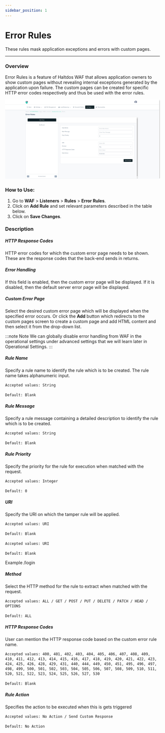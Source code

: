 ```yaml
---
sidebar_position: 1
---
```


# Error Rules
These rules mask application exceptions and errors with custom pages.

---

### Overview 
Error Rules is a feature of Haltdos WAF that allows application owners to show custom pages without revealing internal exceptions generated by the application upon failure. The custom pages can be created for specific HTTP error codes respectively and thus be used with the error rules.

![error rules](/img/waf/v8/docs/waf_error.png)

### How to Use:
1. Go to **WAF** > **Listeners** > **Rules** > **Error Rules**.
2. Click on **Add Rule** and set relevant parameters described in the table below.
3. Click on **Save Changes**.

### Description

##### **HTTP Response Codes**

HTTP error codes for which the custom error page needs to be shown. These are the response codes that the back-end sends in returns.

##### **Error Handling**

If this field is enabled, then the custom error page will be displayed. If it is disabled, then the default server error page will be displayed.

##### **Custom Error Page**

Select the desired custom error page which will be displayed when the specified error occurs. Or click the **Add** button which redirects to the custom pages screen to create a custom page and add HTML content and then select it from the drop-down list.

:::note Note
We can globally disable error handling from WAF in the operational settings under advanced settings that we will learn later in Operational Settings.
:::

##### **Rule Name**

Specify a rule name to identify the rule which is to be created. The rule name takes alphanumeric input.

    Accepted values: String

    Default: Blank  

##### **Rule Message**

Specify a rule message containing a detailed description to identify the rule which is to be created.

    Accepted values: String

    Default: Blank  

##### **Rule Priority**

Specify the priority for the rule for execution when matched with the request.

    Accepted values: Integer

    Default: 0  

##### **URI**

Specify the URI on which the tamper rule will be applied.

    Accepted values: URI

    Default: Blank  

    Accepted values: URI

    Default: Blank  

Example /login

##### **Method**

Select the HTTP method for the rule to extract when matched with the request.

    Accepted values: ALL / GET / POST / PUT / DELETE / PATCH / HEAD / OPTIONS

    Default: ALL  

##### **HTTP Response Codes**

User can mention the HTTP response code based on the custom error rule name.

    Accepted values: 400, 401, 402, 403, 404, 405, 406, 407, 408, 409, 410, 411, 412, 413, 414, 415, 416, 417, 418, 419, 420, 421, 422, 423, 424, 425, 426, 428, 429, 431, 440, 444, 449, 450, 451, 495, 496, 497, 498, 499, 500, 501, 502, 503, 504, 505, 506, 507, 508, 509, 510, 511, 520, 521, 522, 523, 524, 525, 526, 527, 530

    Default: Blank  

##### **Rule Action**

Specifies the action to be executed when this is gets triggered

    Accepted values: No Action / Send Custom Response

    Default: No Action  
